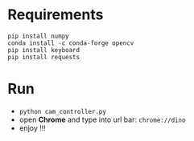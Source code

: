 # Requirements
```
pip install numpy
conda install -c conda-forge opencv
pip install keyboard
pip install requests
```

# Run
- `python cam_controller.py`
- open **Chrome** and type into url bar: `chrome://dino`
- enjoy !!!